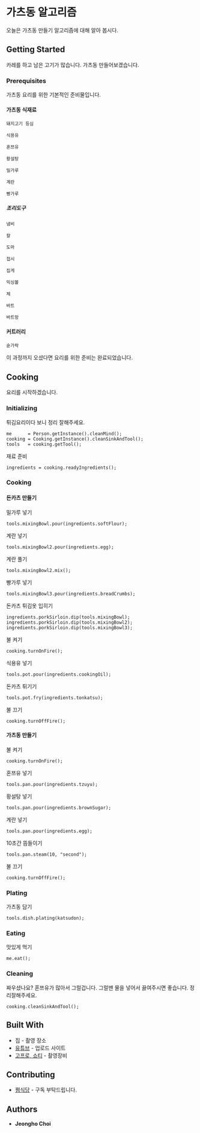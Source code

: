# 가츠동 알고리즘

오늘은 가츠동 만들기 알고리즘에 대해 알아 봅시다.

## Getting Started

카레를 하고 남은 고기가 많습니다. 가츠동 만들어보겠습니다.
 
### Prerequisites

가츠동 요리를 위한 기본적인 준비물입니다.

#### 가츠동 식재료

```
돼지고기 등심
```
```
식용유
```
```
혼쯔유
```
```
황설탕
```
```
밀가루
```
```
계란
```
```
빵가루
```

##### 조리도구

```
냄비
```
```
칼
```
```
도마
```
```
접시
```
```
집게
```
```
믹싱볼
```
```
체
```
```
바트
```
```
바트망
```

#### 커트러리

```
숟가락
```

이 과정까지 오셨다면 요리를 위한 준비는 완료되었습니다.

## Cooking

요리를 시작하겠습니다.

### Initializing

튀김요리이다 보니 정리 잘해주세요.
```
me      = Person.getInstance().cleanMind();
cooking = Cooking.getInstance().cleanSinkAndTool();
tools   = cooking.getTool();
```

재료 준비
```
ingredients = cooking.readyIngredients();
```

### Cooking

#### 돈카츠 만들기

밀가루 넣기
```
tools.mixingBowl.pour(ingredients.softFlour);
```

계란 넣기
```
tools.mixingBowl2.pour(ingredients.egg);
```

계란 풀기
```
tools.mixingBowl2.mix();
```

빵가루 넣기
```
tools.mixingBowl3.pour(ingredients.breadCrumbs);
```

돈카츠 튀김옷 입히기
```
ingredients.porkSirloin.dip(tools.mixingBowl);
ingredients.porkSirloin.dip(tools.mixingBowl2);
ingredients.porkSirloin.dip(tools.mixingBowl3);
```

불 켜기
```
cooking.turnOnFire();
```

식용유 넣기
```
tools.pot.pour(ingredients.cookingOil);
```

돈카츠 튀기기
```
tools.pot.fry(ingredients.tonkatsu);
```

불 끄기
```
cooking.turnOffFire();
```

#### 가츠동 만들기

불 켜기
```
cooking.turnOnFire();
```

혼쯔유 넣기
```
tools.pan.pour(ingredients.tzuyu);
```

황설탕 넣기
```
tools.pan.pour(ingredients.brownSugar);
```

계란 넣기
```
tools.pan.pour(ingredients.egg);
```

10초간 뜸들이기
```
tools.pan.steam(10, "second");
```

불 끄기
```
cooking.turnOffFire();
```

### Plating

가츠동 담기
```
tools.dish.plating(katsudon);
```
### Eating

맛있게 먹기
```
me.eat();
```

### Cleaning

짜우셨나요? 혼쯔유가 많아서 그럴겁니다. 그럴땐 물을 넣어서 끓여주시면 좋습니다. 정리잘해주세요.

```
cooking.cleanSinkAndTool();
```

## Built With

* 집 - 촬영 장소
* [유튜브](https://www.youtube.com/@wjdgh) - 업로드 사이트
* [고프로, 쇼티](https://gopro.com/ko/kr/) - 촬영장비

## Contributing

* [쩜식당](https://www.youtube.com/@wjdgh) - 구독 부탁드립니다.

## Authors

* **Jeongho Choi**
